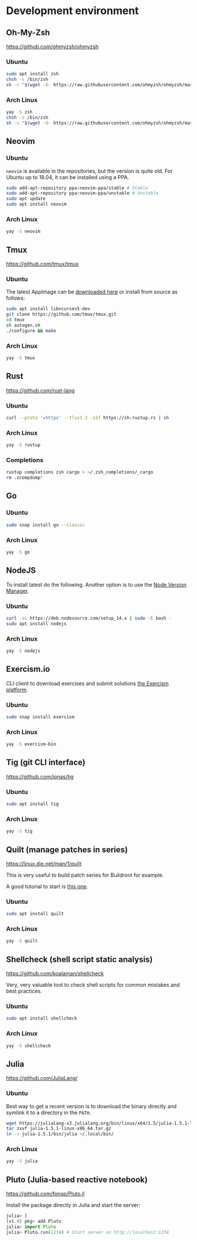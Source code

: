 # Development environment

## Oh-My-Zsh

https://github.com/ohmyzsh/ohmyzsh

### Ubuntu

```sh
sudo apt install zsh
chsh -s /bin/zsh
sh -c "$(wget -O- https://raw.githubusercontent.com/ohmyzsh/ohmyzsh/master/tools/install.sh)"
```

### Arch Linux

```sh
yay -S zsh
chsh -s /bin/zsh
sh -c "$(wget -O- https://raw.githubusercontent.com/ohmyzsh/ohmyzsh/master/tools/install.sh)"
```

## Neovim

### Ubuntu

`neovim` is available in the repositories, but the version is quite old.
For Ubuntu up to 18.04, it can be installed using a PPA.

```sh
sudo add-apt-repository ppa:neovim-ppa/stable # Stable
sudo add-apt-repository ppa:neovim-ppa/unstable # Unstable
sudo apt update
sudo apt install neovim
```

### Arch Linux

```sh
yay -S neovim
```

## Tmux

https://github.com/tmux/tmux

### Ubuntu

The latest AppImage can be [downloaded here](https://github.com/tmux/tmux/releases) or install from source as follows:

```sh
sudo apt install libncurses5-dev
git clone https://github.com/tmux/tmux.git
cd tmux
sh autogen.sh
./configure && make
```

### Arch Linux

```sh
yay -S tmux
```

## Rust

https://github.com/rust-lang

### Ubuntu

```sh
curl --proto '=https' --tlsv1.2 -sSf https://sh.rustup.rs | sh
```

### Arch Linux

```sh
yay -S rustup
```

### Completions

```sh
rustup completions zsh cargo > ~/.zsh_completions/_cargo
rm .zcompdump*
```

## Go

### Ubuntu

```sh
sudo snap install go --classic
```

### Arch Linux

```sh
yay -S go
```

## NodeJS

To install latest do the following.
Another option is to use the [Node Version Manager](https://github.com/nvm-sh/nvm#installing-and-updating).

### Ubuntu

```sh
curl -sL https://deb.nodesource.com/setup_14.x | sudo -E bash -
sudo apt install nodejs
```

### Arch Linux

```sh
yay -S nodejs
```

## Exercism.io

CLI client to download exercises and submit solutions [the Exercism platform](https://exercism.io/).

### Ubuntu

```sh
sudo snap install exercism
```

### Arch Linux

```sh
yay -S exercism-bin
```

## Tig (git CLI interface)

https://github.com/jonas/tig

### Ubuntu

```sh
sudo apt install tig
```

### Arch Linux

```sh
yay -S tig
```

## Quilt (manage patches in series)

https://linux.die.net/man/1/quilt

This is very useful to build patch series for Buildroot for example.

A good tutorial to start is [this one](https://wiki.debian.org/UsingQuilt).

### Ubuntu

```sh
sudo apt install quilt
```

### Arch Linux

```sh
yay -S quilt
```

## Shellcheck (shell script static analysis)

https://github.com/koalaman/shellcheck

Very, very valuable tool to check shell scripts for common mistakes and best practices.

### Ubuntu

```sh
sudo apt install shellcheck
```

### Arch Linux

```sh
yay -S shellcheck
```

## Julia

https://github.com/JuliaLang/

### Ubuntu

Best way to get a recent version is to download the binary directly and symlink it to a directory in the `PATH`.

```sh
wget https://julialang-s3.julialang.org/bin/linux/x64/1.5/julia-1.5.1-linux-x86_64.tar.gz
tar zxvf julia-1.5.1-linux-x86_64.tar.gz
ln -s julia-1.5.1/bin/julia ~/.local/bin/
```

### Arch Linux

```sh
yay -S julia
```

## Pluto (Julia-based reactive notebook)

https://github.com/fonsp/Pluto.jl

Install the package directly in Julia and start the server:

```jl
julia> ]
(v1.0) pkg> add Pluto
julia> import Pluto
julia> Pluto.run(1234) # Start server on http://localhost:1234
```
